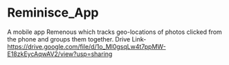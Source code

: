 # Reminisce_App
A mobile app Remenous which tracks geo-locations of photos clicked from the phone and groups them together.
Drive Link-https://drive.google.com/file/d/1o_Ml0gsqLw4t7ppMW-E18zkEycAqwAV2/view?usp=sharing
